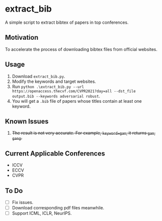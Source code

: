 # extract_bib
A simple script to extract bibtex of papers in top conferences.

## Motivation
To accelerate the process of downloading bibtex files from official websites.

## Usage
1. Download `extract_bib.py`.
2. Modify the keywords and target websites.
3. Run `python .\extract_bib.py --url https://openaccess.thecvf.com/CVPR2021?day=all --dst_file output.bib --keywords adversarial robust`.
4. You will get a `.bib` file of papers whose titles contain at least one keyword.

## Known Issues
1. ~~The result is not very accurate. For example, `keyword=gan`, it returns `gan`, `gang`.~~

## Current Applicable Conferences
- ICCV
- ECCV
- CVPR

## To Do
- [ ] Fix issues.
- [ ] Download corresponding pdf files meanwhile.
- [ ] Support ICML, ICLR, NeurIPS.
